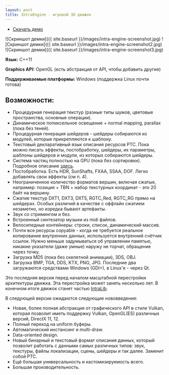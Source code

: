 ```yaml
---
layout: post
title: IntraEngine - игровой 3D движок
---
```


- [Скачать демо](https://1drv.ms/u/s!Am0pg1pnApO2h26q22JGvTJ-dp7L)

![Скриншот демки]({{ site.baseurl }}/images/intra-engine-screenshot.jpg)
![Скриншот демки]({{ site.baseurl }}/images/intra-engine-screenshot2.jpg)
![Скриншот демки]({{ site.baseurl }}/images/intra-engine-screenshot3.jpg)

**Язык:** C++11

**Graphics API:** OpenGL (есть абстракция от API, чтобы добавить другие)

**Поддерживаемые платформы:** Windows (поддержка Linux почти готова)

## Возможности:

- Процедурная генерация текстур (разные типы шумов, цветовые пространства, основные операции).
- Динамическое попиксельное освещение + normal mapping, parallax (пока без теней).
- Процедурная генерация шейдеров - шейдеры собираются из модулей, которые прикрепляются к шаблону.
- Текстовый декларативный язык описания ресурсов PTC. Пока можно писать эффекты, постобработку, шейдеры, их параметры, шаблоны шейдеров и модули, из которых собираются шейдеры.
- Система частиц полностью на GPU (пока без сортировки). Подробное описание [здесь](../flying-particles).
- Постобработка. Есть HDR, SunShafts, FXAA, SSAA, DOF. Легко добавлять свои эффекты (см п. 4).
- Неограниченное количество форматов вершин, включая сжатые, например: позиция + TBN + набор текстурных координат - это 20 байт на вершину.
- Сжатие текстур DXT1, DXT3, DXT5, RGTC_Red, RGTC_RG прямо на шейдерах. Особых различий в качестве с оффлайн сжатием незаметно, но изредка бывают артефакты.
- Звук со стримингом и без.
- Встроенный синтезатор музыки из midi файлов.
- Велосипедные контейнеры: строки, список, динамический массив.
- Почти все ресурсы copyable - когда не требуется реальное копирование внутренних данных, используется внутренний счётчик ссылок. Нужно меньше задумываться об управлении памятью, никакие указатели (даже умные) наружу не торчат, обращение через точку.
- Загрузка MD5 (пока без скелетной анимации), 3DS, OBJ.
- Загрузка BMP, TGA, DDS, KTX, PNG, JPG. Последние два загружаются средствами Windows (GDI+), в Linux'е - через Qt.

 Это последняя версия перед началом масштабной перестройки архитектуры движка. Эта перестройка может занять несколько лет. В конечном итоге движок станет частью [IntraLib](../intra-lib).

В следующей версии ожидаются следующие нововведения:

- Новая, более полная абстракция от графического API в стиле Vulkan, которая позволит иметь поддержку Vulkan, OpenGL(ES) различных версий, DirectX 11, 12.
- Полный переход на uniform буферы.
- Автоматический инстансинг и multi-draw.
- Data-oriented design.
- Новый бинарный и текстовый формат описания данных, который позволит работать с данными самых различных типов: звук, текстуры, файлы локализации, сцены, шейдеры и так далее. Заменит собой PTC.
- Ещё большая универсальность и кастомизируемость всего.
- Б<i>о</i>льшая производительность.
